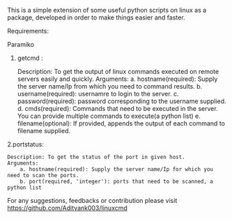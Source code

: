 This is a simple extension of some useful python scripts on linux as a package, developed in order to make things easier and faster.

Requirements:

Paramiko

1. getcmd : 
	
	Description: To get the output of linux commands executed on remote servers easily and quickly.
	Arguments: 
		a. hostname(required): Supply the server name/Ip from which you need to command results.
		b. username(required): usernamre to login to the server.
		c. password(required): password corresponding to the username supplied. 
		d. cmds(required): Commands that need to be executed in the server. You can provide multiple commands to execute(a python list)
		e. filename(optional): If provided, appends the output of each command to filename supplied.



2.portstatus:

	Description: To get the status of the port in given host.
	Arguments:
		a. hostname(required): Supply the server name/Ip for which you need to scan the ports.
		b. port(required, 'integer'): ports that need to be scanned, a python list


For any suggestions, feedbacks or contribution please visit https://github.com/Adityank003/linuxcmd

